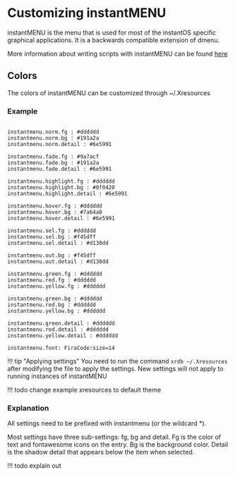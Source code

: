 # Customizing instantMENU

instantMENU is the menu that is used for most of the instantOS specific
graphical applications. It is a backwards compatible extension of dmenu.

More information about writing scripts with instantMENU can be found
[here](/docs/development/instantMENU)

## Colors

The colors of instantMENU can be customized through ~/.Xresources

### Example

```Xresources

instantmenu.norm.fg : #dddddd
instantmenu.norm.bg : #191a2a
instantmenu.norm.detail : #6e5991

instantmenu.fade.fg : #9a7acf
instantmenu.fade.bg : #191a2a
instantmenu.fade.detail : #6e5991

instantmenu.highlight.fg : #dddddd
instantmenu.highlight.bg : #0f0420
instantmenu.highlight.detail : #6e5991

instantmenu.hover.fg : #dddddd
instantmenu.hover.bg : #7a64a0
instantmenu.hover.detail : #6e5991

instantmenu.sel.fg : #dddddd
instantmenu.sel.bg : #f45dff
instantmenu.sel.detail : #d130dd

instantmenu.out.bg : #f45dff
instantmenu.out.detail : #d130dd

instantmenu.green.fg : #dddddd
instantmenu.red.fg : #dddddd
instantmenu.yellow.fg : #dddddd

instantmenu.green.bg : #dddddd
instantmenu.red.bg : #dddddd
instantmenu.yellow.bg : #dddddd

instantmenu.green.detail : #dddddd
instantmenu.red.detail : #dddddd
instantmenu.yellow.detail : #dddddd

instantmenu.font: FiraCode:size=14

```

!!! tip "Applying settings"
    You need to run the command `xrdb ~/.Xresources` after modifying the file
    to apply the settings. New settings will not apply to running instances of
    instantMENU
    
!!! todo
    change example xresources to default theme
    
### Explanation

All settings need to be prefixed with instantmenu (or the wildcard \*).

Most settings have three sub-settings: fg, bg and detail. Fg is the color of
text and fontawesome icons on the entry. Bg is the background color. Detail is
the shadow detail that appears below the item when selected. 


!!! todo
    explain out

